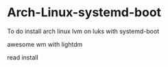 # Arch-Linux-systemd-boot

To do install arch linux lvm on luks with systemd-boot 

awesome wm with lightdm

read install
